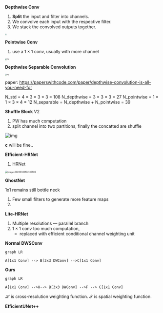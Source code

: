 

**Depthwise Conv**

1. **Split** the input and filter into channels.
2. We convolve each input with the respective filter.
3. We stack the convolved outputs together.

<img src="https://production-media.paperswithcode.com/methods/1_yG6z6ESzsRW-9q5F_neOsg_eaJuoa5.png" style="zoom: 33%;" />



**Pointwise Conv**

1. use a $1\times 1$ conv, usually with more channel 

<img src="https://ik.imagekit.io/haochen/Typora/1_37sVdBZZ9VK50pcAklh8AQ_KE6C7Yb.png" alt="img" style="zoom: 33%;" />

**Depthwise Separable Convolution**



<img src="https://ik.imagekit.io/haochen/Typora/Screen_Shot_2020-05-31_at_10.30.20_PM.png" alt="img" style="zoom: 33%;" />

paper: https://paperswithcode.com/paper/depthwise-convolution-is-all-you-need-for

N_std = 4 × 3 × 3 × 3 = 108
N_depthwise = 3 × 3 × 3 = 27 
N_pointwise = 1 × 1 × 3 × 4 = 12 
N_separable = N_depthwise + N_pointwise = 39



**Shuffle Block** V2

1. PW has much computation
2. split channel into two partitions, finally the concatted are shuffle

![img](https://ik.imagekit.io/haochen/Typora/shufflenet-6.jpg)

**c** will be fine..



**Efficient-HRNet**

1. HRNet

<img src="https://ik.imagekit.io/haochen/Typora/image-20220330174135802.png" alt="image-20220330174135802" style="zoom:50%;" />



**GhostNet**

1x1 remains still bottle neck

1. Few small filters to generate more feature maps
2. 





**Lite-HRNet**

1. Multiple resolutions — parallel branch
2. $1\times 1$ conv too much computation, 
   - replaced with efficient conditional channel weighting unit

**Normal DWSConv**

```mermaid
graph LR

A[1x1 Conv] --> B[3x3 DWConv] -->C[1x1 Conv]
```

**Ours**

```mermaid
graph LR

A[1x1 Conv] -->H--> B[3x3 DWConv] -->F --> C[1x1 Conv]
```

$\mathcal H$ is cross-resolution weighting function. $\mathcal F$ is spatial weighting function.







**EfficientUNet++**
